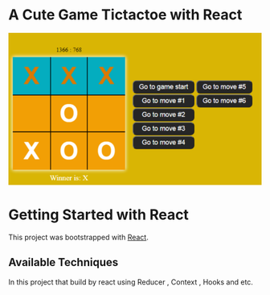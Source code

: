 # A Cute Game Tictactoe with React

![Design preview for the Tictactoe game](./design/titactoe.png)

# Getting Started with React

This project was bootstrapped with [React](https://github.com/facebook/create-react-app).

## Available Techniques

In this project that build by react using Reducer , Context , Hooks and etc.